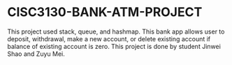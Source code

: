 # CISC3130-BANK-ATM-PROJECT
This project used stack, queue, and hashmap. This bank app allows user to deposit, withdrawal,  make a new account, or delete existing account if balance  of existing account is zero.
This project is done by student Jinwei Shao and Zuyu Mei.
